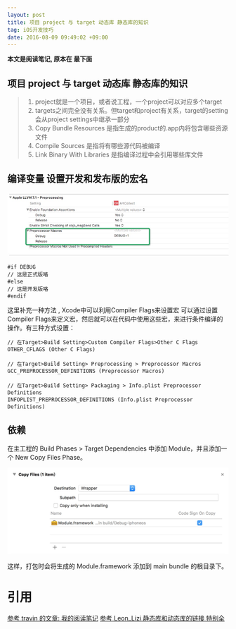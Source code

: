 ```yaml
---
layout: post
title: 项目 project 与 target 动态库 静态库的知识
tag: iOS开发技巧
date: 2016-08-09 09:49:02 +09:00
---
```


**本文是阅读笔记, 原本在 最下面**

## 项目 project 与 target 动态库 静态库的知识

> 1. project就是一个项目，或者说工程，一个project可以对应多个target
> 2. targets之间完全没有关系。但target和project有关系，target的setting会从project settings中继承一部分
> 3. Copy Bundle Resources 是指生成的product的.app内将包含哪些资源文件
> 4. Compile Sources 是指将有哪些源代码被编译
> 5. Link Binary With Libraries 是指编译过程中会引用哪些库文件

## 编译变量 设置开发和发布版的宏名

![编译变量](/source/14707082912619.jpg)


```
#if DEBUG
// 这是正式版咯
#else
// 这是开发版咯
#endif
```
这里补充一种方法 ,
Xcode中可以利用Compiler Flags来设置宏
可以通过设置Compiler Flags来定义宏，然后就可以在代码中使用这些宏，来进行条件编译的操作。有三种方式设置：

```
// 在Target>Build Setting>Custom Compiler Flags>Other C Flags
OTHER_CFLAGS (Other C Flags)

// 在Target>Build Setting> Preprocessing > Preprocessor Macros
GCC_PREPROCESSOR_DEFINITIONS (Preprocessor Macros)

// 在Target>Build Setting> Packaging > Info.plist Preprocessor Definitions
INFOPLIST_PREPROCESSOR_DEFINITIONS (Info.plist Preprocessor Definitions)
```


## 依赖


在主工程的 Build Phases > Target Dependencies 中添加 Module，并且添加一个 New Copy Files Phase。

![Dependencies](/source/14707089854981.jpg)


这样，打包时会将生成的 Module.framework 添加到 main bundle 的根目录下。

# 引用
> 
[参考 travin 的文章: 我的阅读笔记](http://js.sunansheng.com/p/e304247ede59)
[参考 Leon_Lizi 静态库和动态库的链接 特别全](https://www.gitbook.com/book/leon_lizi/-framework-/details)

